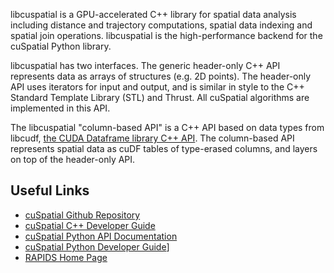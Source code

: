 libcuspatial is a GPU-accelerated C++ library for spatial data analysis including distance and 
trajectory computations, spatial data indexing and spatial join operations. libcuspatial is 
the high-performance backend for the cuSpatial Python library.

libcuspatial has two interfaces. The generic header-only C++ API represents data as arrays
of structures (e.g. 2D points). The header-only API uses iterators for input and output, and is
similar in style to the C++ Standard Template Library (STL) and Thrust. All cuSpatial algorithms
are implemented in this API.

The libcuspatial "column-based API" is a C++ API based on data types from libcudf, 
[the CUDA Dataframe library C++ API](https://docs.rapids.ai/api/libcudf/nightly/index.html). The
column-based API represents spatial data as cuDF tables of type-erased columns, and layers on top
of the header-only API.

## Useful Links

 - [cuSpatial Github Repository](https://github.com/rapidsai/cuspatial)
 - [cuSpatial C++ Developer Guide](DEVELOPER_GUIDE.html)
 - [cuSpatial Python API Documentation](https://docs.rapids.ai/api/cuspatial/stable/)
 - [cuSpatial Python Developer Guide](https://docs.rapids.ai/api/cuspatial/stable/developer_guide/index.html)]
 - [RAPIDS Home Page](https://rapids.ai)
